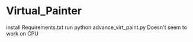# Virtual_Painter
install Requirements.txt
run python advance_virt_paint.py
Doesn't seem to work on CPU
